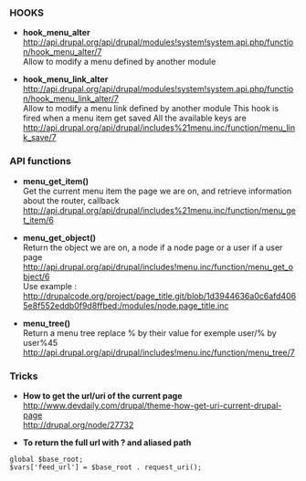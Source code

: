 ### HOOKS

* **hook_menu_alter**   
http://api.drupal.org/api/drupal/modules!system!system.api.php/function/hook_menu_alter/7   
Allow to modify a menu defined by another module

* **hook_menu_link_alter**   
http://api.drupal.org/api/drupal/modules!system!system.api.php/function/hook_menu_link_alter/7   
Allow to modify a menu link defined by another module
This hook is fired when a menu item get saved
All the available keys are http://api.drupal.org/api/drupal/includes%21menu.inc/function/menu_link_save/7

### API functions

* **menu_get_item()**    
Get the current menu item the page we are on, and retrieve information about the router, callback    
http://api.drupal.org/api/drupal/includes%21menu.inc/function/menu_get_item/6

* **menu_get_object()**   
Return the object we are on, a node if a node page or a user if a user page   
http://api.drupal.org/api/drupal/includes!menu.inc/function/menu_get_object/6   
Use example : http://drupalcode.org/project/page_title.git/blob/1d3944636a0c6afd4065e8f552eddb0f9d8ffbed:/modules/node.page_title.inc

* **menu_tree()**   
Return a menu tree replace % by their value for exemple user/% by user%45
http://api.drupal.org/api/drupal/includes!menu.inc/function/menu_tree/7   


### Tricks

* **How to get the url/uri of the current page**   
http://www.devdaily.com/drupal/theme-how-get-uri-current-drupal-page   
http://drupal.org/node/27732

* **To return the full url with ? and aliased path**    
```
global $base_root;
$vars['feed_url'] = $base_root . request_uri();
```
